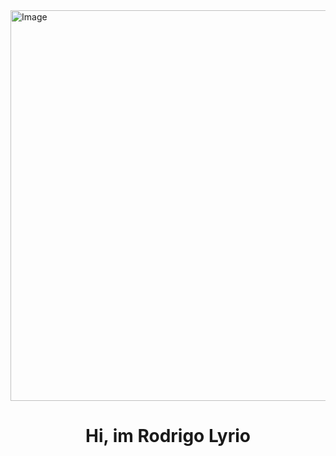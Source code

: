 <img width="1563" height="625" alt="Image" src="https://github.com/user-attachments/assets/df664788-cf15-4053-91eb-82f9c66157f5" />

<h1 align="center">Hi, im Rodrigo Lyrio</h1>




<!--
**rodrigolyrio/Rodrigolyrio** is a ✨ _special_ ✨ repository because its `README.md` (this file) appears on your GitHub profile.

Here are some ideas to get you started:

- 🔭 I’m currently working on ...
- 🌱 I’m currently learning ...
- 👯 I’m looking to collaborate on ...
- 🤔 I’m looking for help with ...
- 💬 Ask me about ...
- 📫 How to reach me: ...
- 😄 Pronouns: ...
- ⚡ Fun fact: ...
-->
